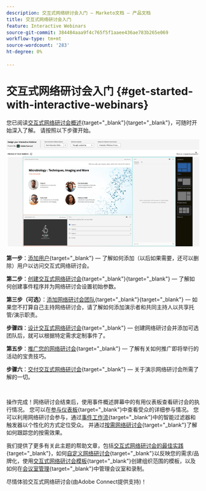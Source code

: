 ```yaml
---
description: 交互式网络研讨会入门 — Marketo文档 — 产品文档
title: 交互式网络研讨会入门
feature: Interactive Webinars
source-git-commit: 384484aaa9f4c765f5f1aaee436ae783b265e069
workflow-type: tm+mt
source-wordcount: '283'
ht-degree: 0%

---
```


# 交互式网络研讨会入门 {#get-started-with-interactive-webinars}

您已阅读[交互式网络研讨会概述](/help/marketo/product-docs/demand-generation/events/interactive-webinars/interactive-webinars-overview.md){target="_blank"}{target="_blank"}，可随时开始深入了解。 请按照以下步骤开始。

![](assets/get-started-with-interactive-webinars-1.png)

<p>

**第一步**：[添加用户](/help/marketo/product-docs/demand-generation/events/interactive-webinars/user-and-license-management.md#add-a-user){target="_blank"} — 了解如何添加（以后如果需要，还可以删除）用户以访问交互式网络研讨会。

**第二步**：[创建交互式网络研讨会](/help/marketo/product-docs/demand-generation/events/interactive-webinars/create-an-interactive-webinar.md){target="_blank"}{target="_blank"} — 了解如何创建事件程序并为网络研讨会设置初始参数。

**第三步（可选）**：[添加网络研讨会团队](/help/marketo/product-docs/demand-generation/events/interactive-webinars/add-a-webinar-team.md){target="_blank"}{target="_blank"} — 如果您不打算自己主持网络研讨会，请了解如何添加演示者和共同主持人以共享托管/演示职责。

**步骤四**：[设计交互式网络研讨会](/help/marketo/product-docs/demand-generation/events/interactive-webinars/designing-interactive-webinars.md){target="_blank"} — 创建网络研讨会并添加可选团队后，就可以根据特定需求定制事件了。

**第五步**：[推广您的网络研讨会](/help/marketo/product-docs/demand-generation/events/interactive-webinars/promoting-an-interactive-webinar.md){target="_blank"} — 了解有关如何推广即将举行的活动的宝贵技巧。

**步骤六**：[交付交互式网络研讨会](/help/marketo/product-docs/demand-generation/events/interactive-webinars/deliver-an-interactive-webinar.md){target="_blank"} — 关于演示网络研讨会所需了解的一切。

<br>

操作完成！网络研讨会结束后，使用事件概述屏幕中的有用仪表板查看研讨会的执行情况。 您可以在[参与仪表板](/help/marketo/product-docs/demand-generation/events/interactive-webinars/engagement-dashboard.md){target="_blank"}中查看受众的详细参与情况。 您可以利用网络研讨会参与，通过[事件工作流](/help/marketo/product-docs/demand-generation/events/interactive-webinars/event-workflows.md){target="_blank"}中的智能过滤器和触发器以个性化的方式定位受众。 并通过[按需网络研讨会](/help/marketo/product-docs/demand-generation/events/interactive-webinars/on-demand-webinars.md){target="_blank"}了解如何跟踪您的按需效果。

我们提供了更多有关此主题的帮助文章，包括[交互式网络研讨会的最佳实践](/help/marketo/product-docs/demand-generation/events/interactive-webinars/best-practices-for-interactive-webinars.md){target="_blank"}，如何[自定义网络研讨会](/help/marketo/product-docs/demand-generation/events/interactive-webinars/customization.md){target="_blank"}以反映您的需求/品牌化，使用[交互式网络研讨会模板](/help/marketo/product-docs/demand-generation/events/interactive-webinars/templates.md){target="_blank"}创建组织范围的模板，以及如何在[会议室管理](/help/marketo/product-docs/demand-generation/events/interactive-webinars/room-management.md){target="_blank"}中管理会议室和录制。

尽情体验交互式网络研讨会(由Adobe Connect提供支持)！
